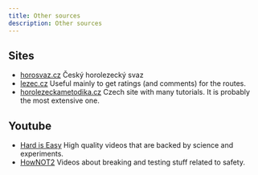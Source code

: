 ```yaml
---
title: Other sources
description: Other sources
---
```


## Sites
- [horosvaz.cz](https://www.horosvaz.cz) Český horolezecký svaz
- [lezec.cz](https://www.horosvaz.cz) Useful mainly to get ratings (and comments) for the routes.
- [horolezeckametodika.cz](https://horolezeckametodika.cz) Czech site with many tutorials. It is probably the most extensive one. 

## Youtube

- [Hard is Easy](https://www.youtube.com/@HardIsEasy) High quality videos that are backed by science and experiments.
- [HowNOT2](https://www.youtube.com/@HowNOT2) Videos about breaking and testing stuff related to safety.